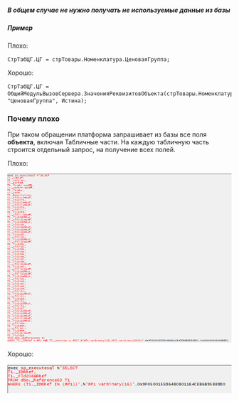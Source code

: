 ##### В общем случае не нужно получать не используемые данные из базы
##### Пример
Плохо:
```bsl
СтрТабЦГ.ЦГ = стрТовары.Номенклатура.ЦеноваяГруппа;
```
Хорошо:
```bsl
СтрТабЦГ.ЦГ = ОбщийМодульВызовСервера.ЗначенияРеквизитовОбъекта(стрТовары.Номенклатура, "ЦеноваяГруппа", Истина);
```

### Почему плохо

При таком обращении платформа запрашивает из базы все поля **объекта**, включая Табличные части.
На каждую табличную часть строится отдельный запрос, на получение всех полей.

Плохо:

![Плохо:](ОбращениечерезТочку_Плохо.png)

Хорошо:

![Хорошо:](ОбращениечерезТочку_Хорошо.png)
